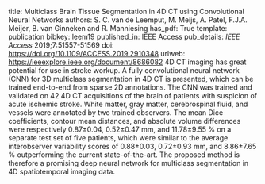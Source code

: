 title: Multiclass Brain Tissue Segmentation in 4D CT using Convolutional Neural Networks
authors: S. C. van de Leemput, M. Meijs, A. Patel, F.J.A. Meijer, B. van Ginneken and R. Manniesing
has_pdf: True
template: publication
bibkey: leem19
published_in: IEEE Access
pub_details: <i> IEEE Access </i> 2019;7:51557-51569
doi: https://doi.org/10.1109/ACCESS.2019.2910348
urlweb: https://ieeexplore.ieee.org/document/8686082
4D CT imaging has great potential for use in stroke workup. A fully convolutional neural network (CNN) for 3D multiclass segmentation in 4D CT is presented, which can be trained end-to-end from sparse 2D annotations. The CNN was trained and validated on 42 4D CT acquisitions of the brain of patients with suspicion of acute ischemic stroke. White matter, gray matter, cerebrospinal fluid, and vessels were annotated by two trained observers. The mean Dice coefficients, contour mean distances, and absolute volume differences were respectively 0.87±0.04, 0.52±0.47 mm, and 11.78±9.55 \% on a separate test set of five patients, which were similar to the average interobserver variability scores of 0.88±0.03, 0.72±0.93 mm, and 8.86±7.65 \% outperforming the current state-of-the-art. The proposed method is therefore a promising deep neural network for multiclass segmentation in 4D spatiotemporal imaging data.

